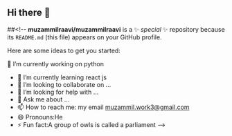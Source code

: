 ## Hi there 👋

##<!--
**muzammilraavi/muzammilraavi** is a ✨ _special_ ✨ repository because its `README.md` (this file) appears on your GitHub profile.

Here are some ideas to get you started:

🔭 I’m currently working on python
- 🌱 I’m currently learning react js
- 👯 I’m looking to collaborate on ...
- 🤔 I’m looking for help with ...
- 💬 Ask me about ...
- 📫 How to reach me: my email muzammil.work3@gmail.com
- 😄 Pronouns:He
- ⚡ Fun fact:A group of owls is called a parliament
-->
